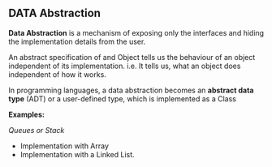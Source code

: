 ## DATA Abstraction ##

**Data Abstraction** is a mechanism of exposing only the interfaces and hiding the implementation details from the user.

An abstract specification of and Object tells us the behaviour of an object independent of its implementation. i.e. It tells us, what an object does independent of how it works. 

In programming languages, a data abstraction becomes an **abstract data type** (ADT) or a user-defined type, which is implemented as a Class


**Examples:**

*Queues or Stack*
- Implementation with Array
- Implementation with a Linked List.


